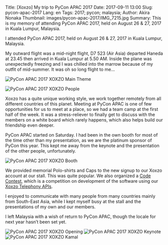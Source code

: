 Title: [Xoxzo] My trip to PyCon APAC 2017 
Date: 2017-09-11 13:00 
Slug: pycon-apac-2017 
Lang: en 
Tags: 2017; pycon; malaysia;
Author: Akira Nonaka 
Thumbnail: images/pycon-apac-2017/IMG_7215.jpg
Summary: This is my memory of attending PyCon APAC 2017, held on August 26 & 27, 2017 in Kuala Lumpur, Malaysia.

I attended PyCon APAC 2017, held on August 26 & 27, 2017 in Kuala Lumpur, Malaysia.

My outward flight was a mid-night flight, D7 523 (Air Asia) departed Haneda at 23.45 then arrived in Kuala Lumpur at 5.50 AM. Inside the plane was unexpectedly freezing and I was chilled into the marrow because of my outfit of mid-summer. It was oh so long flight to me…

![PyCon APAC 2017 XOXZO Main Theme]({filename}/images/pycon-apac-2017/IMG_7162.jpg)

![PyCon APAC 2017 XOXZO People]({filename}/images/pycon-apac-2017/IMG_7215.jpg)

Xoxzo has a quite unique working style, we work together remotely from all different countries of this planet. Meeting at PyCon APAC is one of few opportunities for us to meet at a place, so we had a team camp at the first half of the week. It was a stress-reliever to finally get to discuss with the members on a white board which rarely happens, which also helps build our friendship even deeper.

PyCon APAC started on Saturday. I had been in the own booth for most of the time other than my presentation, as we are the platinum sponsor of PyCon this year. This kept me away from the keynote and the presentation of the other people, unfortunately.

![PyCon APAC 2017 XOXZO Booth]({filename}/images/pycon-apac-2017/IMG_7116.jpg)

We provided memorial Polo-shirts and Caps to the new signup to our Xoxzo account at our stall. This was quite popular. We also organized a [Code Contest](https://xoxzo.github.io/codecontest/), which is a competition on development of the software using our [Xoxzo Telephony APIs](http://docs.xoxzo.com/en/voice.html).

I enjoyed to communicate with many people from many countries mainly from South-East Asia, while I kept myself busy at the stall and the presentations of my own and our members.

I left Malaysia with a wish of return to PyCon APAC, though the locale for next year hasn’t been set yet.

![PyCon APAC 2017 XOXZO Opening]({filename}/images/pycon-apac-2017/IMG_7148.jpg)
![PyCon APAC 2017 XOXZO Keynote]({filename}/images/pycon-apac-2017/IMG_7214.jpg)
![PyCon APAC 2017 XOXZO Kamal]({filename}/images/pycon-apac-2017/IMG_7227.jpg)

